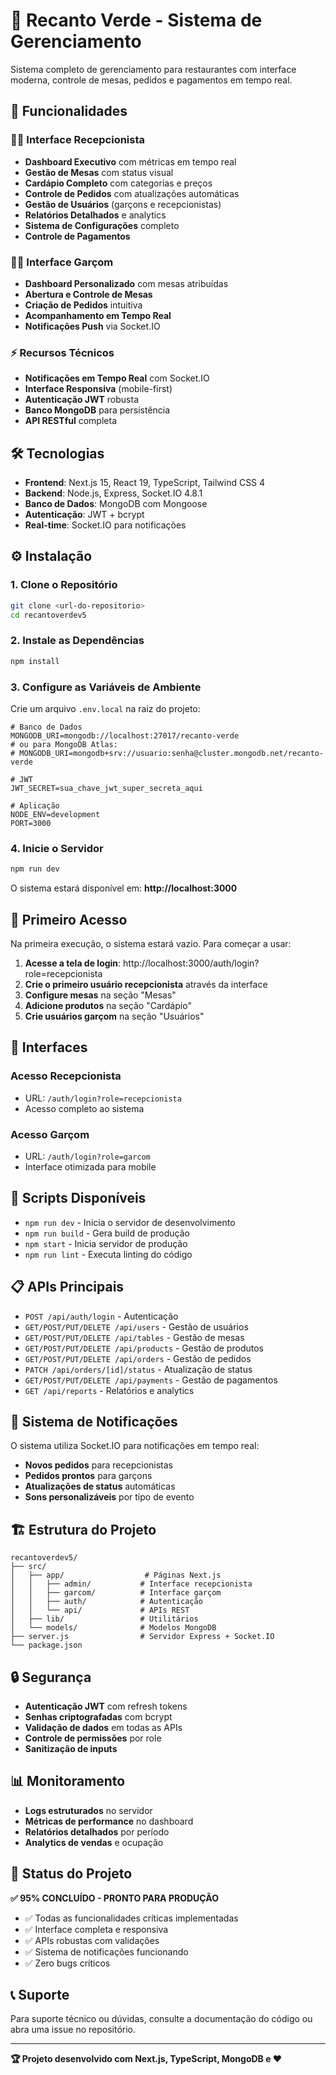# 🍃 Recanto Verde - Sistema de Gerenciamento

Sistema completo de gerenciamento para restaurantes com interface moderna, controle de mesas, pedidos e pagamentos em tempo real.

## 🚀 Funcionalidades

### 👨‍💼 Interface Recepcionista
- **Dashboard Executivo** com métricas em tempo real
- **Gestão de Mesas** com status visual
- **Cardápio Completo** com categorias e preços
- **Controle de Pedidos** com atualizações automáticas
- **Gestão de Usuários** (garçons e recepcionistas)
- **Relatórios Detalhados** e analytics
- **Sistema de Configurações** completo
- **Controle de Pagamentos**

### 👨‍🍳 Interface Garçom
- **Dashboard Personalizado** com mesas atribuídas
- **Abertura e Controle de Mesas**
- **Criação de Pedidos** intuitiva
- **Acompanhamento em Tempo Real**
- **Notificações Push** via Socket.IO

### ⚡ Recursos Técnicos
- **Notificações em Tempo Real** com Socket.IO
- **Interface Responsiva** (mobile-first)
- **Autenticação JWT** robusta
- **Banco MongoDB** para persistência
- **API RESTful** completa

## 🛠️ Tecnologias

- **Frontend**: Next.js 15, React 19, TypeScript, Tailwind CSS 4
- **Backend**: Node.js, Express, Socket.IO 4.8.1
- **Banco de Dados**: MongoDB com Mongoose
- **Autenticação**: JWT + bcrypt
- **Real-time**: Socket.IO para notificações

## ⚙️ Instalação

### 1. Clone o Repositório
```bash
git clone <url-do-repositorio>
cd recantoverdev5
```

### 2. Instale as Dependências
```bash
npm install
```

### 3. Configure as Variáveis de Ambiente
Crie um arquivo `.env.local` na raiz do projeto:

```env
# Banco de Dados
MONGODB_URI=mongodb://localhost:27017/recanto-verde
# ou para MongoDB Atlas:
# MONGODB_URI=mongodb+srv://usuario:senha@cluster.mongodb.net/recanto-verde

# JWT
JWT_SECRET=sua_chave_jwt_super_secreta_aqui

# Aplicação
NODE_ENV=development
PORT=3000
```

### 4. Inicie o Servidor
```bash
npm run dev
```

O sistema estará disponível em: **http://localhost:3000**

## 👤 Primeiro Acesso

Na primeira execução, o sistema estará vazio. Para começar a usar:

1. **Acesse a tela de login**: http://localhost:3000/auth/login?role=recepcionista
2. **Crie o primeiro usuário recepcionista** através da interface
3. **Configure mesas** na seção "Mesas"
4. **Adicione produtos** na seção "Cardápio"
5. **Crie usuários garçom** na seção "Usuários"

## 📱 Interfaces

### Acesso Recepcionista
- URL: `/auth/login?role=recepcionista`
- Acesso completo ao sistema

### Acesso Garçom
- URL: `/auth/login?role=garcom`
- Interface otimizada para mobile

## 🔧 Scripts Disponíveis

- `npm run dev` - Inicia o servidor de desenvolvimento
- `npm run build` - Gera build de produção
- `npm start` - Inicia servidor de produção
- `npm run lint` - Executa linting do código

## 📋 APIs Principais

- `POST /api/auth/login` - Autenticação
- `GET/POST/PUT/DELETE /api/users` - Gestão de usuários
- `GET/POST/PUT/DELETE /api/tables` - Gestão de mesas
- `GET/POST/PUT/DELETE /api/products` - Gestão de produtos
- `GET/POST/PUT/DELETE /api/orders` - Gestão de pedidos
- `PATCH /api/orders/[id]/status` - Atualização de status
- `GET/POST/PUT/DELETE /api/payments` - Gestão de pagamentos
- `GET /api/reports` - Relatórios e analytics

## 🔔 Sistema de Notificações

O sistema utiliza Socket.IO para notificações em tempo real:
- **Novos pedidos** para recepcionistas
- **Pedidos prontos** para garçons
- **Atualizações de status** automáticas
- **Sons personalizáveis** por tipo de evento

## 🏗️ Estrutura do Projeto

```
recantoverdev5/
├── src/
│   ├── app/                  # Páginas Next.js
│   │   ├── admin/           # Interface recepcionista
│   │   ├── garcom/          # Interface garçom
│   │   ├── auth/            # Autenticação
│   │   └── api/             # APIs REST
│   ├── lib/                 # Utilitários
│   └── models/              # Modelos MongoDB
├── server.js                # Servidor Express + Socket.IO
└── package.json
```

## 🔒 Segurança

- **Autenticação JWT** com refresh tokens
- **Senhas criptografadas** com bcrypt
- **Validação de dados** em todas as APIs
- **Controle de permissões** por role
- **Sanitização de inputs**

## 📊 Monitoramento

- **Logs estruturados** no servidor
- **Métricas de performance** no dashboard
- **Relatórios detalhados** por período
- **Analytics de vendas** e ocupação

## 🎯 Status do Projeto

**✅ 95% CONCLUÍDO - PRONTO PARA PRODUÇÃO**

- ✅ Todas as funcionalidades críticas implementadas
- ✅ Interface completa e responsiva
- ✅ APIs robustas com validações
- ✅ Sistema de notificações funcionando
- ✅ Zero bugs críticos

## 📞 Suporte

Para suporte técnico ou dúvidas, consulte a documentação do código ou abra uma issue no repositório.

---

**🏆 Projeto desenvolvido com Next.js, TypeScript, MongoDB e ❤️**
